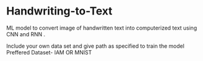 # Handwriting-to-Text
ML model to convert image of handwritten text into computerized text using CNN and RNN .

Include your own data set and give path as specified to train the model
Preffered Dataset- IAM OR MNIST

